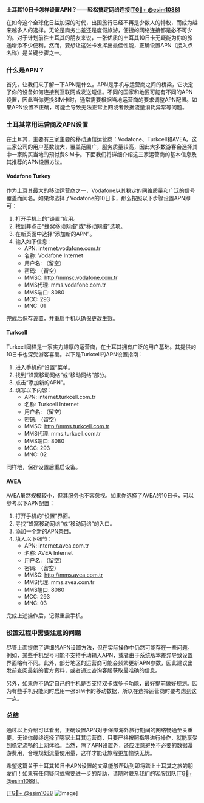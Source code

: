 **土耳其10日卡怎样设置APN？——轻松搞定网络连接[[TG💪+ @esim1088](https://t.me/s/esim1088)]**

在如今这个全球化日益加深的时代，出国旅行已经不再是少数人的特权，而成为越来越多人的选择。无论是商务出差还是度假旅游，便捷的网络连接都是必不可少的。对于计划前往土耳其的朋友来说，一张优质的土耳其10日卡无疑能为你的旅途增添不少便利。然而，要想让这张卡发挥出最佳性能，正确设置APN（接入点名称）是关键步骤之一。

### 什么是APN？

首先，让我们来了解一下APN是什么。APN是手机与运营商之间的桥梁，它决定了你的设备如何连接到互联网或发送短信。不同的国家和地区可能有不同的APN设置，因此当你更换SIM卡时，通常需要根据当地运营商的要求调整APN配置。如果APN设置不正确，可能会导致无法正常上网或者数据流量消耗异常等问题。

### 土耳其常用运营商及APN设置

在土耳其，主要有三家主要的移动通信运营商：Vodafone、Turkcell和AVEA。这三家公司的用户基数较大，覆盖范围广，服务质量较高，因此大多数游客会选择其中一家购买当地的预付费SIM卡。下面我们将详细介绍这三家运营商的基本信息及其推荐的APN设置方法。

#### Vodafone Turkey
作为土耳其最大的移动运营商之一，Vodafone以其稳定的网络质量和广泛的信号覆盖而闻名。如果你选择了Vodafone的10日卡，那么按照以下步骤设置APN即可：

1. 打开手机上的“设置”应用。
2. 找到并点击“蜂窝移动网络”或“移动网络”选项。
3. 在新页面中选择“添加新的APN”。
4. 输入如下信息：
   - APN: internet.vodafone.com.tr
   - 名称: Vodafone Internet
   - 用户名: （留空）
   - 密码: （留空）
   - MMSC: http://mmsc.vodafone.com.tr
   - MMS代理: mms.vodafone.com.tr
   - MMS端口: 8080
   - MCC: 293
   - MNC: 01

完成后保存设置，并重启手机以确保更改生效。

#### Turkcell
Turkcell同样是一家实力雄厚的运营商，在土耳其拥有广泛的用户基础。其提供的10日卡也深受游客喜爱。以下是Turkcell的APN设置指南：

1. 进入手机的“设置”菜单。
2. 找到“蜂窝移动网络”或“移动网络”部分。
3. 点击“添加新的APN”。
4. 填写以下内容：
   - APN: internet.turkcell.com.tr
   - 名称: Turkcell Internet
   - 用户名: （留空）
   - 密码: （留空）
   - MMSC: http://mms.turkcell.com.tr
   - MMS代理: mms.turkcell.com.tr
   - MMS端口: 8080
   - MCC: 293
   - MNC: 02

同样地，保存设置后重启设备。

#### AVEA
AVEA虽然规模较小，但其服务也不容忽视。如果你选择了AVEA的10日卡，可以参考以下APN配置：

1. 打开手机的“设置”界面。
2. 寻找“蜂窝移动网络”或“移动网络”的入口。
3. 添加一个新的APN条目。
4. 填入以下细节：
   - APN: internet.avea.com.tr
   - 名称: AVEA Internet
   - 用户名: （留空）
   - 密码: （留空）
   - MMSC: http://mms.avea.com.tr
   - MMS代理: mms.avea.com.tr
   - MMS端口: 8080
   - MCC: 293
   - MNC: 03

完成上述操作后，记得重启手机。

### 设置过程中需要注意的问题

尽管上面提供了详细的APN设置方法，但在实际操作中仍然可能存在一些问题。例如，某些手机型号可能不支持手动输入APN，或者由于系统版本差异导致设置界面略有不同。此外，部分地区的运营商可能会频繁更新APN参数，因此建议出发前查阅最新的官方资料，或者通过咨询客服获取最准确的信息。

另外，如果你不确定自己的手机是否支持双卡或多卡功能，最好提前做好规划。因为有些手机只能同时启用一张SIM卡的移动数据，所以在选择运营商时要考虑到这一点。

### 总结

通过以上介绍可以看出，正确设置APN对于保障海外旅行期间的网络畅通至关重要。无论你最终选择了哪家土耳其运营商，只要严格按照指导进行操作，就能享受到稳定流畅的上网体验。当然，除了APN设置外，还应注意避免不必要的数据漫游费用，合理规划流量使用量，这样才能让旅程更加愉快无忧。

希望这篇关于土耳其10日卡APN设置的文章能够帮助到即将踏上土耳其之旅的朋友们！如果有任何疑问或需要进一步的帮助，请随时联系我们的客服团队[[TG💪+ @esim1088](https://t.me/s/esim1088)]。

[[TG💪+ @esim1088](https://t.me/s/esim1088) ![Image](https://i.postimg.cc/4NQfJmqS/Snipaste-2025-05-13-00-14-12.png)]